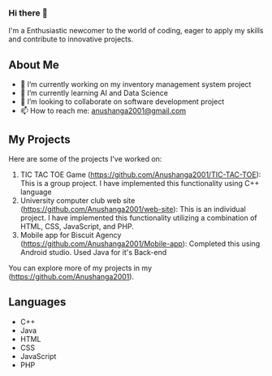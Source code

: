 ### Hi there 👋
I'm a Enthusiastic newcomer to the world of coding, eager to apply my skills and contribute to innovative projects.

## About Me

- 🔭 I’m currently working on my inventory management system project
- 🌱 I’m currently learning AI and Data Science
- 👯 I’m looking to collaborate on software development project
- 📫 How to reach me: anushanga2001@gmail.com  

## My Projects

Here are some of the projects I've worked on:

1. TIC TAC TOE Game (https://github.com/Anushanga2001/TIC-TAC-TOE): This is a group project. I have implemented this functionality using C++ language
2. University computer club web site (https://github.com/Anushanga2001/web-site): This is an individual project. I have implemented this functionality utilizing a combination of HTML, CSS, JavaScript, and PHP.
3. Mobile app for Biscuit Agency (https://github.com/Anushanga2001/Mobile-app): Completed this using Android studio. Used Java for it's Back-end
   
You can explore more of my projects in my (https://github.com/Anushanga2001).

## Languages 
- C++
- Java
- HTML
- CSS
- JavaScript
- PHP
